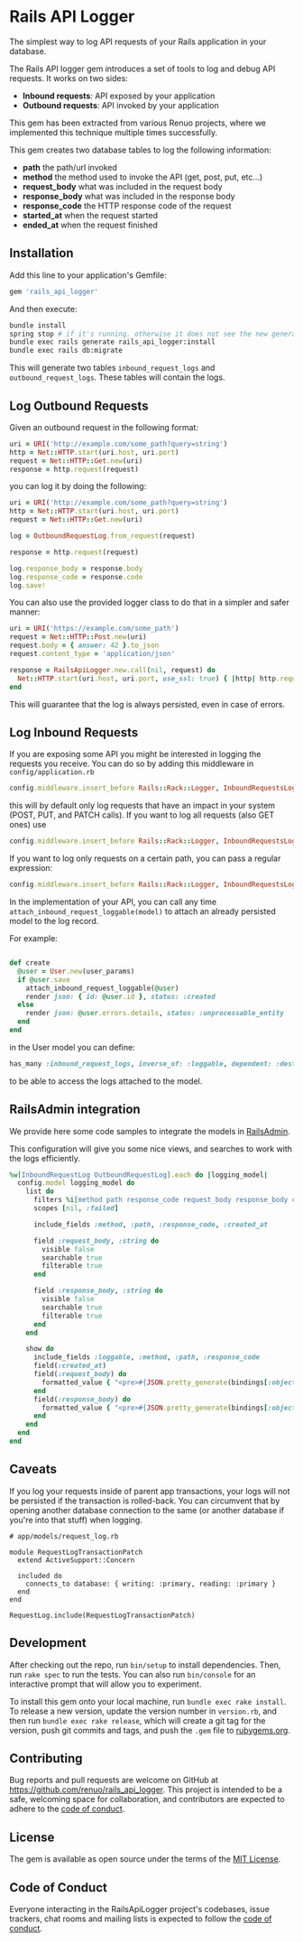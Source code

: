 # Rails API Logger

The simplest way to log API requests of your Rails application in your database.

The Rails API logger gem introduces a set of tools to log and debug API requests.
It works on two sides:

* **Inbound requests**: API exposed by your application
* **Outbound requests**: API invoked by your application  

This gem has been extracted from various Renuo projects, where we implemented this
technique multiple times successfully.

This gem creates two database tables to log the following information:

* **path** the path/url invoked
* **method** the method used to invoke the API (get, post, put, etc...)
* **request_body** what was included in the request body
* **response_body** what was included in the response body 
* **response_code** the HTTP response code of the request 
* **started_at** when the request started
* **ended_at** when the request finished

## Installation

Add this line to your application's Gemfile:

```ruby
gem 'rails_api_logger'
```

And then execute:

```bash
bundle install
spring stop # if it's running. otherwise it does not see the new generator 
bundle exec rails generate rails_api_logger:install
bundle exec rails db:migrate
```

This will generate two tables `inbound_request_logs` and `outbound_request_logs`.
These tables will contain the logs.

## Log Outbound Requests

Given an outbound request in the following format:

```ruby
uri = URI('http://example.com/some_path?query=string')
http = Net::HTTP.start(uri.host, uri.port)
request = Net::HTTP::Get.new(uri)
response = http.request(request)
```

you can log it by doing the following:

```ruby
uri = URI('http://example.com/some_path?query=string')
http = Net::HTTP.start(uri.host, uri.port)
request = Net::HTTP::Get.new(uri)

log = OutboundRequestLog.from_request(request)

response = http.request(request)

log.response_body = response.body
log.response_code = response.code
log.save!
```

You can also use the provided logger class to do that in a simpler and safer manner:

```ruby
uri = URI('https://example.com/some_path')
request = Net::HTTP::Post.new(uri)
request.body = { answer: 42 }.to_json
request.content_type = 'application/json'

response = RailsApiLogger.new.call(nil, request) do
  Net::HTTP.start(uri.host, uri.port, use_ssl: true) { |http| http.request(request) }
end
``` 

This will guarantee that the log is always persisted, even in case of errors.

## Log Inbound Requests

If you are exposing some API you might be interested in logging the requests you receive.
You can do so by adding this middleware in `config/application.rb`

```ruby
config.middleware.insert_before Rails::Rack::Logger, InboundRequestsLoggerMiddleware
``` 

this will by default only log requests that have an impact in your system (POST, PUT, and PATCH calls).
If you want to log all requests (also GET ones) use

```ruby
config.middleware.insert_before Rails::Rack::Logger, InboundRequestsLoggerMiddleware, only_state_change: false
```

If you want to log only requests on a certain path, you can pass a regular expression:

```ruby
config.middleware.insert_before Rails::Rack::Logger, InboundRequestsLoggerMiddleware, path_regexp: /api/
```


In the implementation of your API, you can call any time `attach_inbound_request_loggable(model)`
to attach an already persisted model to the log record.



For example:
```ruby

def create
  @user = User.new(user_params)
  if @user.save
    attach_inbound_request_loggable(@user)
    render json: { id: @user.id }, status: :created
  else
    render json: @user.errors.details, status: :unprocessable_entity
  end
end
```

in the User model you can define:

```ruby
has_many :inbound_request_logs, inverse_of: :loggable, dependent: :destroy, as: :loggable
```

to be able to access the logs attached to the model.

## RailsAdmin integration

We provide here some code samples to integrate the models in [RailsAdmin](https://github.com/sferik/rails_admin).

This configuration will give you some nice views, and searches to work with the logs efficiently. 
```ruby
%w[InboundRequestLog OutboundRequestLog].each do |logging_model|
  config.model logging_model do
    list do
      filters %i[method path response_code request_body response_body created_at]
      scopes [nil, :failed]

      include_fields :method, :path, :response_code, :created_at

      field :request_body, :string do
        visible false
        searchable true
        filterable true
      end

      field :response_body, :string do
        visible false
        searchable true
        filterable true
      end
    end

    show do
      include_fields :loggable, :method, :path, :response_code
      field(:created_at)
      field(:request_body) do
        formatted_value { "<pre>#{JSON.pretty_generate(bindings[:object].request_body)}</pre>".html_safe }
      end
      field(:response_body) do
        formatted_value { "<pre>#{JSON.pretty_generate(bindings[:object].response_body)}</pre>".html_safe }
      end
    end
  end
end
```

## Caveats

If you log your requests inside of parent app transactions, your logs will not be persisted if
the transaction is rolled-back. You can circumvent that by opening another database connection
to the same (or another database if you're into that stuff) when logging.

```
# app/models/request_log.rb

module RequestLogTransactionPatch
  extend ActiveSupport::Concern

  included do
    connects_to database: { writing: :primary, reading: :primary }
  end
end

RequestLog.include(RequestLogTransactionPatch)
```

## Development

After checking out the repo, run `bin/setup` to install dependencies. Then, run `rake spec` to run the tests. You can also run `bin/console` for an interactive prompt that will allow you to experiment.

To install this gem onto your local machine, run `bundle exec rake install`. To release a new version, update the version number in `version.rb`, and then run `bundle exec rake release`, which will create a git tag for the version, push git commits and tags, and push the `.gem` file to [rubygems.org](https://rubygems.org).

## Contributing

Bug reports and pull requests are welcome on GitHub at https://github.com/renuo/rails_api_logger. 
This project is intended to be a safe, welcoming space for collaboration, and contributors are expected to adhere to 
the [code of conduct](https://github.com/renuo/rails_api_logger/blob/main/CODE_OF_CONDUCT.md).

## License

The gem is available as open source under the terms of the [MIT License](https://opensource.org/licenses/MIT).

## Code of Conduct

Everyone interacting in the RailsApiLogger project's codebases, issue trackers, chat rooms and mailing lists is 
expected to follow the [code of conduct](https://github.com/renuo/rails_api_logger/blob/main/CODE_OF_CONDUCT.md).
